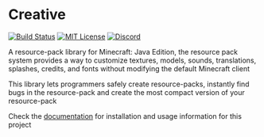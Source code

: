# Creative
[![Build Status](https://img.shields.io/github/workflow/status/unnamed/creative/build/main)](https://github.com/unnamed/creative/actions/workflows/build.yml)
[![MIT License](https://img.shields.io/badge/license-MIT-blue)](license.txt)
[![Discord](https://img.shields.io/discord/683899335405994062)](https://discord.gg/xbba2fy)

A resource-pack library for Minecraft: Java Edition, the resource pack system
provides a way to customize textures, models, sounds, translations, splashes,
credits, and fonts without modifying the default Minecraft client

This library lets programmers safely create resource-packs, instantly find
bugs in the resource-pack and create the most compact version of your
resource-pack

Check the [documentation](./docs/) for installation and usage information for
this project
